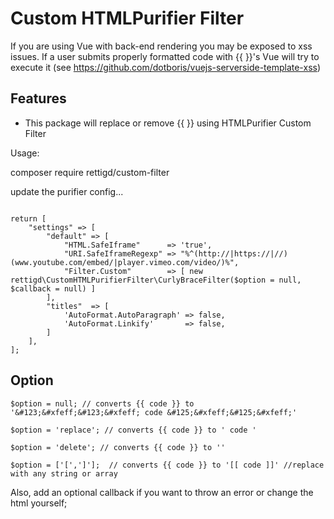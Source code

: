 Custom HTMLPurifier Filter
=========================

If you are using Vue with back-end rendering you may be exposed to xss issues. If a user submits properly formatted code with {{ }}'s Vue will try to execute it (see https://github.com/dotboris/vuejs-serverside-template-xss)

Features
--------

* This package will replace or remove {{ }} using HTMLPurifier Custom Filter

Usage:

composer require rettigd/custom-filter

update the purifier config...

```<?php

return [
    "settings" => [
        "default" => [
            "HTML.SafeIframe"      => 'true',
            "URI.SafeIframeRegexp" => "%^(http://|https://|//)(www.youtube.com/embed/|player.vimeo.com/video/)%",
            "Filter.Custom"        => [ new rettigd\CustomHTMLPurifierFilter\CurlyBraceFilter($option = null, $callback = null) ]
        ],
        "titles"  => [
            'AutoFormat.AutoParagraph' => false,
            'AutoFormat.Linkify'       => false,
        ]
    ],
];
```

Option
------
```$option = null; // converts {{ code }} to '&#123;&#xfeff;&#123;&#xfeff; code &#125;&#xfeff;&#125;&#xfeff;'```

```$option = 'replace'; // converts {{ code }} to ' code '```

```$option = 'delete'; // converts {{ code }} to ''```

```$option = ['[',']'];  // converts {{ code }} to '[[ code ]]' //replace with any string or array```

Also, add an optional callback if you want to throw an error or change the html yourself;